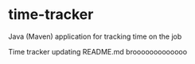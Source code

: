 # time-tracker
Java (Maven) application for tracking time on the job

Time tracker
updating README.md brooooooooooooo
